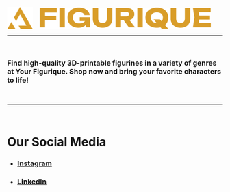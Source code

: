 <a href="https://figurique.com/" style="display: flex; align-items: center;">
    <img src="./profile/logo.png" width="60" style="margin-right: 1rem;">
    <img src="./profile/figurique.png" width="400">
</a>

---

<br>

### Find high-quality 3D-printable figurines in a variety of genres at Your Figurique. Shop now and bring your favorite characters to life!

<br>

---

<br>

# Our Social Media
- ### [Instagram](https://www.instagram.com/figurique/)
- ### [LinkedIn](https://www.linkedin.com/company/figurique/)
